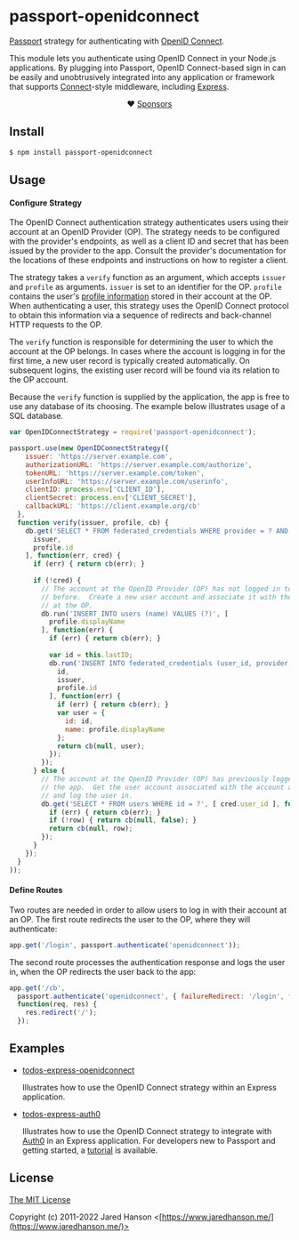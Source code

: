 # passport-openidconnect

[Passport](https://www.passportjs.org/) strategy for authenticating
with [OpenID Connect](https://openid.net/connect/).

This module lets you authenticate using OpenID Connect in your Node.js
applications.  By plugging into Passport, OpenID Connect-based sign in can be
easily and unobtrusively integrated into any application or framework that
supports [Connect](https://github.com/senchalabs/connect#readme)-style
middleware, including [Express](https://expressjs.com/).

<div align="center">

:heart: [Sponsors](https://www.passportjs.org/sponsors/?utm_source=github&utm_medium=referral&utm_campaign=passport-openidconnect&utm_content=nav-sponsors)

</div>

## Install

```sh
$ npm install passport-openidconnect
```

## Usage

#### Configure Strategy

The OpenID Connect authentication strategy authenticates users using their
account at an OpenID Provider (OP).  The strategy needs to be configured with
the provider's endpoints, as well as a client ID and secret that has been issued
by the provider to the app.  Consult the provider's documentation for the
locations of these endpoints and instructions on how to register a client.

The strategy takes a `verify` function as an argument, which accepts `issuer`
and `profile` as arguments.  `issuer` is set to an identifier for the OP.
`profile` contains the user's [profile information](https://www.passportjs.org/reference/normalized-profile/)
stored in their account at the OP.  When authenticating a user, this strategy
uses the OpenID Connect protocol to obtain this information via a sequence of
redirects and back-channel HTTP requests to the OP.

The `verify` function is responsible for determining the user to which the
account at the OP belongs.  In cases where the account is logging in for the
first time, a new user record is typically created automatically.  On subsequent
logins, the existing user record will be found via its relation to the OP
account.

Because the `verify` function is supplied by the application, the app is free to
use any database of its choosing.  The example below illustrates usage of a SQL
database.

```js
var OpenIDConnectStrategy = require('passport-openidconnect');

passport.use(new OpenIDConnectStrategy({
    issuer: 'https://server.example.com',
    authorizationURL: 'https://server.example.com/authorize',
    tokenURL: 'https://server.example.com/token',
    userInfoURL: 'https://server.example.com/userinfo',
    clientID: process.env['CLIENT_ID'],
    clientSecret: process.env['CLIENT_SECRET'],
    callbackURL: 'https://client.example.org/cb'
  },
  function verify(issuer, profile, cb) {
    db.get('SELECT * FROM federated_credentials WHERE provider = ? AND subject = ?', [
      issuer,
      profile.id
    ], function(err, cred) {
      if (err) { return cb(err); }
      
      if (!cred) {
        // The account at the OpenID Provider (OP) has not logged in to this app
        // before.  Create a new user account and associate it with the account
        // at the OP.
        db.run('INSERT INTO users (name) VALUES (?)', [
          profile.displayName
        ], function(err) {
          if (err) { return cb(err); }
          
          var id = this.lastID;
          db.run('INSERT INTO federated_credentials (user_id, provider, subject) VALUES (?, ?, ?)', [
            id,
            issuer,
            profile.id
          ], function(err) {
            if (err) { return cb(err); }
            var user = {
              id: id,
              name: profile.displayName
            };
            return cb(null, user);
          });
        });
      } else {
        // The account at the OpenID Provider (OP) has previously logged in to
        // the app.  Get the user account associated with the account at the OP
        // and log the user in.
        db.get('SELECT * FROM users WHERE id = ?', [ cred.user_id ], function(err, row) {
          if (err) { return cb(err); }
          if (!row) { return cb(null, false); }
          return cb(null, row);
        });
      }
    });
  }
));
```

#### Define Routes

Two routes are needed in order to allow users to log in with their account at an
OP.  The first route redirects the user to the OP, where they will authenticate:

```js
app.get('/login', passport.authenticate('openidconnect'));
```

The second route processes the authentication response and logs the user in,
when the OP redirects the user back to the app:

```js
app.get('/cb',
  passport.authenticate('openidconnect', { failureRedirect: '/login', failureMessage: true }),
  function(req, res) {
    res.redirect('/');
  });
```

## Examples

* [todos-express-openidconnect](https://github.com/passport/todos-express-openidconnect)

  Illustrates how to use the OpenID Connect strategy within an Express
  application.

* [todos-express-auth0](https://github.com/passport/todos-express-auth0)

  Illustrates how to use the OpenID Connect strategy to integrate with [Auth0](https://auth0.com/)
  in an Express application.  For developers new to Passport and getting
  started, a [tutorial](https://www.passportjs.org/tutorials/auth0/) is
  available.

## License

[The MIT License](https://opensource.org/licenses/MIT)

Copyright (c) 2011-2022 Jared Hanson <[https://www.jaredhanson.me/](https://www.jaredhanson.me/)>
